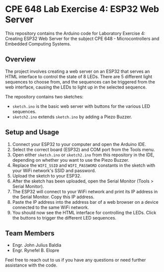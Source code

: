 # CPE 648 Lab Exercise 4: ESP32 Web Server

This repository contains the Arduino code for Laboratory Exercise 4: Creating ESP32 Web Server for the subject CPE 648 - Microcontrollers and Embedded Computing Systems. 

## Overview

The project involves creating a web server on an ESP32 that serves an HTML interface to control the state of 8 LEDs. There are 5 different light sequences to choose from, and the sequences can be triggered from the web interface, causing the LEDs to light up in the selected sequence.

The repository contains two sketches:

- `sketch.ino` is the basic web server with buttons for the various LED sequences.
- `sketch2.ino` extends `sketch.ino` by adding a Piezo Buzzer.

## Setup and Usage

1. Connect your ESP32 to your computer and open the Arduino IDE.
2. Select the correct board (ESP32) and COM port from the Tools menu.
3. Open either `sketch.ino` or `sketch2.ino` from this repository in the IDE, depending on whether you want to use the Piezo Buzzer.
4. Replace the `WIFI_SSID` and `WIFI_PASSWORD` constants in the sketch with your WiFi network's SSID and password.
5. Upload the sketch to your ESP32.
6. After the sketch has been uploaded, open the Serial Monitor (Tools > Serial Monitor).
7. The ESP32 will connect to your WiFi network and print its IP address in the Serial Monitor. Copy this IP address.
8. Paste the IP address into the address bar of a web browser on a device connected to the same WiFi network.
9. You should now see the HTML interface for controlling the LEDs. Click the buttons to trigger the different LED sequences.

## Team Members

- Engr. John Julius Baldia
- Engr. Rynefel B. Elopre

Feel free to reach out to us if you have any questions or need further assistance with the code.
